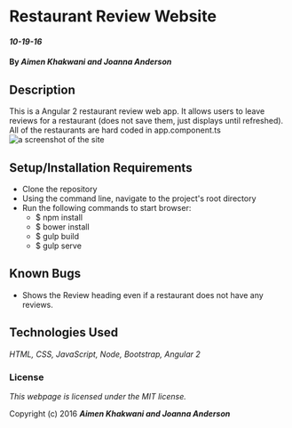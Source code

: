# Restaurant Review Website

#### _10-19-16_

#### By _**Aimen Khakwani and Joanna Anderson**_

## Description

This is a Angular 2 restaurant review web app. It allows users to leave reviews for a restaurant (does not save them, just displays until refreshed). All of the restaurants are hard coded in app.component.ts
<img src="resources/img/screenshot.png"  alt="a screenshot of the site">

## Setup/Installation Requirements

* Clone the repository
* Using the command line, navigate to the project's root directory
* Run the following commands to start browser:
  * $ npm install
  * $ bower install
  * $ gulp build
  * $ gulp serve

## Known Bugs

* Shows the Review heading even if a restaurant does not have any reviews.

## Technologies Used

_HTML,
CSS,
JavaScript,
Node,
Bootstrap,
Angular 2_

### License

*This webpage is licensed under the MIT license.*

Copyright (c) 2016 **_Aimen Khakwani and Joanna Anderson_**
